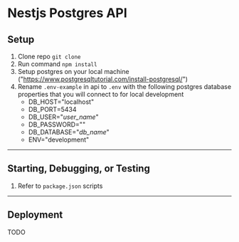# Nestjs Postgres API

## Setup
1. Clone repo `git clone `
2. Run command `npm install`
3. Setup postgres on your local machine ("https://www.postgresqltutorial.com/install-postgresql/")
4. Rename `.env-example` in api to `.env` with the following postgres database properties that you will connect to for local development
    * DB_HOST="localhost"
    * DB_PORT=5434
    * DB_USER="*user_name*"
    * DB_PASSWORD=""
    * DB_DATABASE="*db_name*"
    * ENV="development"
***

## Starting, Debugging, or Testing
1. Refer to `package.json` scripts
***

## Deployment
TODO

